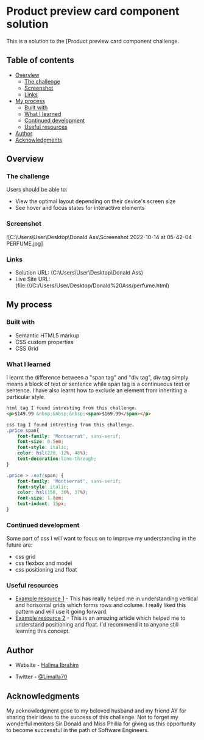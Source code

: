 # Product preview card component solution

This is a solution to the [Product preview card component challenge.

## Table of contents

- [Overview](#overview)
  - [The challenge](#the-challenge)
  - [Screenshot](#screenshot)
  - [Links](#links)
- [My process](#my-process)
  - [Built with](#built-with)
  - [What I learned](#what-i-learned)
  - [Continued development](#continued-development)
  - [Useful resources](#useful-resources)
- [Author](#author)
- [Acknowledgments](#acknowledgments)

## Overview

### The challenge

Users should be able to:

- View the optimal layout depending on their device's screen size
- See hover and focus states for interactive elements

### Screenshot

![C:\Users\User\Desktop\Donald Ass\Screenshot 2022-10-14 at 05-42-04 PERFUME.jpg]

### Links

- Solution URL: (C:\Users\User\Desktop\Donald Ass)
- Live Site URL: (file:///C:/Users/User/Desktop/Donald%20Ass/perfume.html)

## My process

### Built with

- Semantic HTML5 markup
- CSS custom properties
- CSS Grid



### What I learned

I learnt the difference between a "span tag" and "div tag", div tag simply means a block of text or sentence while span tag is a continueous text or sentence. I have also learnt how to exclude an element from inheriting a particular style. 

```html
html tag I found intresting from this challenge.
<p>$149.99 &nbsp;&nbsp;&nbsp;<span>$169.99</span></p> 
```
```css
css tag I found intresting from this challenge.
.price span{
    font-family: 'Montserrat', sans-serif;
    font-size: 0.5em;
    font-style: italic;
    color: hsl(228, 12%, 48%);
    text-decoration:line-through;
}

.price > :not(span) {
    font-family: 'Montserrat', sans-serif;
    font-style: italic;
    color: hsl(158, 36%, 37%);
    font-size: 1.8em;
    text-indent: 15px;
}
```

### Continued development

Some part of css I will want to focus on to improve my understanding in the future are:
- css grid
- css flexbox and model
- css positioning and float

### Useful resources

- [Example resource 1](https://www.w3schools.com/css/css_grid.asp) - This has really helped me in understanding vertical and horisontal grids which forms rows and colume. I really liked this pattern and will use it going forward.
- [Example resource 2](https://www.rithmschool.com/courses/html-css-fundamentals/positioning) - This is an amazing article which helped me to understand positioning and float. I'd recommend it to anyone still learning this concept.


## Author

- Website - [Halima Ibrahim](https://www.halib.me)

- Twitter - [@Limalla70](https://www.twitter.com/Limallah70)

## Acknowledgments

My acknowledgment gose to my beloved husband and my friend AY for sharing their ideas to the success of this challenge. Not to forget my wonderful mentors Sir Donald and Miss Phillia for giving us this opportunity to become successful in the path of Software Engineers.

